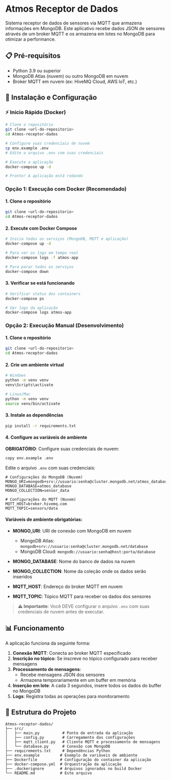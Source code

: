 # Atmos Receptor de Dados

Sistema receptor de dados de sensores via MQTT que armazena informações em MongoDB. Este aplicativo recebe dados JSON de sensores através de um broker MQTT e os armazena em lotes no MongoDB para otimizar a performance.

## 📋 Pré-requisitos

- Python 3.9 ou superior
- MongoDB Atlas (nuvem) ou outro MongoDB em nuvem
- Broker MQTT em nuvem (ex: HiveMQ Cloud, AWS IoT, etc.)

## 🚀 Instalação e Configuração

### ⚡ Início Rápido (Docker)

```bash
# Clone o repositório
git clone <url-do-repositorio>
cd Atmos-receptor-dados

# Configure suas credenciais de nuvem
cp env.example .env
# Edite o arquivo .env com suas credenciais

# Execute a aplicação
docker-compose up -d

# Pronto! A aplicação está rodando
```

### Opção 1: Execução com Docker (Recomendado)

#### 1. Clone o repositório
```bash
git clone <url-do-repositorio>
cd Atmos-receptor-dados
```

#### 2. Execute com Docker Compose
```bash
# Inicia todos os serviços (MongoDB, MQTT e aplicação)
docker-compose up -d

# Para ver os logs em tempo real
docker-compose logs -f atmos-app

# Para parar todos os serviços
docker-compose down
```

#### 3. Verificar se está funcionando
```bash
# Verificar status dos containers
docker-compose ps

# Ver logs da aplicação
docker-compose logs atmos-app
```

### Opção 2: Execução Manual (Desenvolvimento)

#### 1. Clone o repositório
```bash
git clone <url-do-repositorio>
cd Atmos-receptor-dados
```

#### 2. Crie um ambiente virtual
```bash
# Windows
python -m venv venv
venv\Scripts\activate

# Linux/Mac
python -m venv venv
source venv/bin/activate
```

#### 3. Instale as dependências
```bash
pip install -r requirements.txt
```

#### 4. Configure as variáveis de ambiente

**OBRIGATÓRIO**: Configure suas credenciais de nuvem:

```bash
copy env.example .env
```

Edite o arquivo `.env` com suas credenciais:

```env
# Configurações do MongoDB (Nuvem)
MONGO_URI=mongodb+srv://usuario:senha@cluster.mongodb.net/atmos_database
MONGO_DATABASE=atmos_database
MONGO_COLLECTION=sensor_data

# Configurações do MQTT (Nuvem)
MQTT_HOST=broker.hivemq.com
MQTT_TOPIC=sensors/data
```

#### Variáveis de ambiente obrigatórias:

- **MONGO_URI**: URI de conexão com MongoDB em nuvem
  - MongoDB Atlas: `mongodb+srv://usuario:senha@cluster.mongodb.net/database`
  - MongoDB Cloud: `mongodb://usuario:senha@host:porta/database`
  
- **MONGO_DATABASE**: Nome do banco de dados na nuvem
  
- **MONGO_COLLECTION**: Nome da coleção onde os dados serão inseridos
  
- **MQTT_HOST**: Endereço do broker MQTT em nuvem
  
- **MQTT_TOPIC**: Tópico MQTT para receber os dados dos sensores

> **⚠️ Importante**: Você DEVE configurar o arquivo `.env` com suas credenciais de nuvem antes de executar.


## 📊 Funcionamento

A aplicação funciona da seguinte forma:

1. **Conexão MQTT**: Conecta ao broker MQTT especificado
2. **Inscrição no tópico**: Se inscreve no tópico configurado para receber mensagens
3. **Processamento de mensagens**: 
   - Recebe mensagens JSON dos sensores
   - Armazena temporariamente em um buffer em memória
4. **Inserção em lote**: A cada 3 segundos, insere todos os dados do buffer no MongoDB
5. **Logs**: Registra todas as operações para monitoramento


## 📝 Estrutura do Projeto

```
Atmos-receptor-dados/
├── src/
│   ├── main.py          # Ponto de entrada da aplicação
│   ├── config.py        # Carregamento das configurações
│   ├── mqtt_client.py   # Cliente MQTT e processamento de mensagens
│   └── database.py      # Conexão com MongoDB
├── requirements.txt     # Dependências Python
├── env.example         # Exemplo de variáveis de ambiente
├── Dockerfile          # Configuração do container da aplicação
├── docker-compose.yml  # Orquestração da aplicação
├── .dockerignore       # Arquivos ignorados no build Docker
└── README.md           # Este arquivo
```